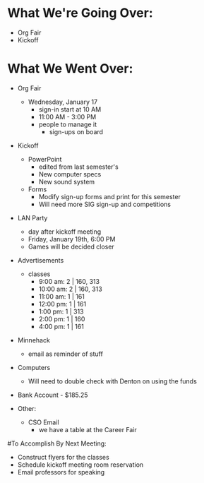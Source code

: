 # What We're Going Over:
- Org Fair
- Kickoff

# What We Went Over:  

- Org Fair
    - Wednesday, January 17
        - sign-in start at 10 AM
        - 11:00 AM - 3:00 PM
        - people to manage it
            - sign-ups on board

- Kickoff
    - PowerPoint
        - edited from last semester's
        - New computer specs
        - New sound system
    - Forms
        - Modify sign-up forms and print for this semester
        - Will need more SIG sign-up and competitions

 - LAN Party
     - day after kickoff meeting
     - Friday, January 19th, 6:00 PM
     - Games will be decided closer

- Advertisements
    - classes
        - 9:00 am:   2 | 160, 313
        - 10:00 am: 2 | 160, 313
        - 11:00 am:  1 | 161
        - 12:00 pm: 1 | 161
        - 1:00 pm:   1 | 313
        - 2:00 pm:  1 | 160
        - 4:00 pm:  1 | 161
    
- Minnehack
    - email as reminder of stuff

- Computers
    - Will need to double check with Denton on using the funds

- Bank Account - $185.25

- Other:
    - CSO Email
        - we have a table at the Career Fair

#To Accomplish By Next Meeting:  
- Construct flyers for the classes
- Schedule kickoff meeting room reservation
- Email professors for speaking 